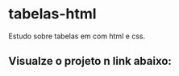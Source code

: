 # tabelas-html
Estudo sobre tabelas em com html e css.
## Visualze o projeto n link abaixo:
<a href="https://claudineimiller.github.io/tabelas-html/" target="_blank" rel="noopener noreferrer">
